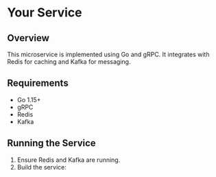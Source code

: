 # Your Service

## Overview
This microservice is implemented using Go and gRPC. It integrates with Redis for caching and Kafka for messaging.

## Requirements
- Go 1.15+
- gRPC
- Redis
- Kafka

## Running the Service
1. Ensure Redis and Kafka are running.
2. Build the service: